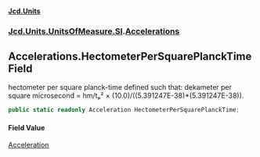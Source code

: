 #### [Jcd.Units](index.md 'index')

### [Jcd.Units.UnitsOfMeasure.SI](Jcd.Units.UnitsOfMeasure.SI.md 'Jcd.Units.UnitsOfMeasure.SI').[Accelerations](Accelerations.md 'Jcd.Units.UnitsOfMeasure.SI.Accelerations')

## Accelerations.HectometerPerSquarePlanckTime Field

hectometer per square planck-time defined such that: dekameter per square microsecond = hm/tₚ² ×
(10.0)/((5.391247E-38)*(5.391247E-38)).

```csharp
public static readonly Acceleration HectometerPerSquarePlanckTime;
```

#### Field Value

[Acceleration](Acceleration.md 'Jcd.Units.UnitTypes.Acceleration')